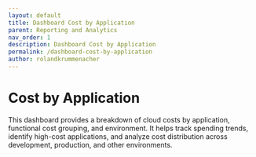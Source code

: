 ```yaml
---
layout: default
title: Dashboard Cost by Application  
parent: Reporting and Analytics
nav_order: 1
description: Dashboard Cost by Application  
permalink: /dashboard-cost-by-application  
author: rolandkrummenacher  
---
```


# Cost by Application  

This dashboard provides a breakdown of cloud costs by application, functional cost grouping, and environment. It helps track spending trends, identify high-cost applications, and analyze cost distribution across development, production, and other environments.  
